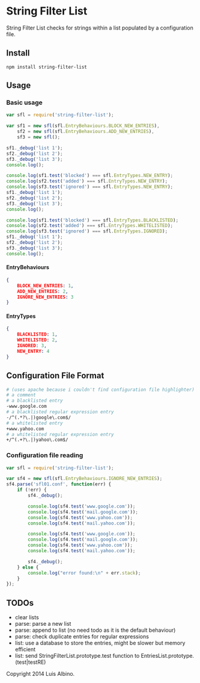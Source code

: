 String Filter List
==================

String Filter List checks for strings within a list populated by a configuration file.

Install
-------

`npm install string-filter-list`

Usage
-----

### Basic usage

```javascript
var sfl = require('string-filter-list');

var sf1 = new sfl(sfl.EntryBehaviours.BLOCK_NEW_ENTRIES),
    sf2 = new sfl(sfl.EntryBehaviours.ADD_NEW_ENTRIES),
    sf3 = new sfl();

sf1._debug('list 1');
sf2._debug('list 2');
sf3._debug('list 3');
console.log();

console.log(sf1.test('blocked') === sfl.EntryTypes.NEW_ENTRY);
console.log(sf2.test('added') === sfl.EntryTypes.NEW_ENTRY);
console.log(sf3.test('ignored') === sfl.EntryTypes.NEW_ENTRY);
sf1._debug('list 1');
sf2._debug('list 2');
sf3._debug('list 3');
console.log();

console.log(sf1.test('blocked') === sfl.EntryTypes.BLACKLISTED);
console.log(sf2.test('added') === sfl.EntryTypes.WHITELISTED);
console.log(sf3.test('ignored') === sfl.EntryTypes.IGNORED);
sf1._debug('list 1');
sf2._debug('list 2');
sf3._debug('list 3');
console.log();
```

#### EntryBehaviours

```json
{
    BLOCK_NEW_ENTRIES: 1,
    ADD_NEW_ENTRIES: 2,
    IGNORE_NEW_ENTRIES: 3
}
```

#### EntryTypes

```json
{
    BLACKLISTED: 1,
    WHITELISTED: 2,
    IGNORED: 3,
    NEW_ENTRY: 4
}
```

Configuration File Format
-------------------------

```apache
# (uses apache because i couldn't find configuration file highlighter)
# a comment
# a blacklisted entry
-www.google.com
# a blacklisted regular expression entry
-/^(.*?\.|)google\.com$/
# a whitelisted entry
+www.yahoo.com
# a whitelisted regular expression entry
+/^(.+?\.|)yahoo\.com$/
```

### Configuration file reading

```javascript
var sfl = require('string-filter-list');

var sf4 = new sfl(sfl.EntryBehaviours.IGNORE_NEW_ENTRIES);
sf4.parse('sfl01.conf', function(err) {
    if (!err) {
        sf4._debug();

        console.log(sf4.test('www.google.com'));
        console.log(sf4.test('mail.google.com'));
        console.log(sf4.test('www.yahoo.com'));
        console.log(sf4.test('mail.yahoo.com'));

        console.log(sf4.test('www.google.com'));
        console.log(sf4.test('mail.google.com'));
        console.log(sf4.test('www.yahoo.com'));
        console.log(sf4.test('mail.yahoo.com'));

        sf4._debug();
    } else {
        console.log("error found:\n" + err.stack);
    }
});
```
TODOs
-----

- clear lists
- parse: parse a new list
- parse: append to list (no need todo as it is the default behaviour)
- parse: check duplicate entries for regular expressions
- list: use a database to store the entries, might be slower but memory efficient
- list: send StringFilterList.prototype.test function to EntriesList.prototype.(test|testRE)

Copyright 2014 Luis Albino.

